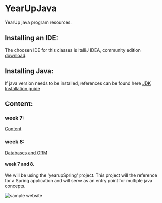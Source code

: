 # YearUpJava
YearUp java program resources.


## Installing an IDE: 
The choosen IDE for this classes is ItelliJ IDEA, community edition [download](https://www.jetbrains.com/idea/download).



## Installing Java: 
If java version needs to be installed, references can be found here [JDK Installation guide](https://docs.oracle.com/en/java/javase/18/install/overview-jdk-installation.html)



## Content:

### week 7:
[Content](Lectures/src/main/java/com/yearup/week7/lectures/outline.md)

### week 8:
[Databases and ORM](Lectures/src/main/java/com/yearup/week8/lectures/outline.md)

#### week 7 and 8.
We will be using the 'yearupSpring' project. This project will the reference for a Spring application and will serve as an entry point for multiple java concepts.

![sample website](https://github.com/edwinMarquez/YearUpJava/blob/springSampleApp/yearupSpring/src/main/resources/static/resources/images/yearupsample.png?raw=true)